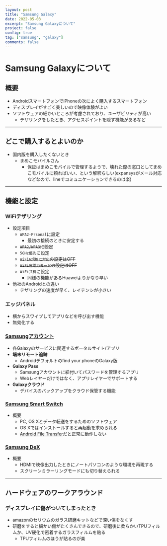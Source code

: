 ```yaml
---
layout: post
title: "Samsung Galaxy"
date: 2022-05-03
excerpt: "Samsung Galaxyについて"
project: false
config: true
tag: ["samsung", "galaxy"]
comments: false
---
```


# Samsung Galaxyについて

## 概要
 - AndroidスマートフォンでiPhoneの次によく購入するスマートフォン
 - ディスプレイがすごく美しいので映像体験がよい
 - ソフトウェアの細かいところが考慮されており、ユーザビリティが高い
   - テザリングをしたとき、アクセスポイントを隠す機能があるなど

---

## どこで購入するとよいのか
 - 国内版を購入したくないとき
   - まめこモバイルさん
     - 保証はまめこモバイルで管理するようで、壊れた際の窓口としてまめこモバイルに頼ればいい、という解釈らしい(expansysがメール対応などなので、lineでコミュニケーションできるのは楽)

---

## 機能と設定

### WiFiテザリング
 - 設定項目
   - `WPA2-Prsonal`に設定
     - 最初の接続のときに安定する
   - ~~`WPA2/WPA3`に設定~~
   - `5GHz優先`に設定
   - ~~`WiFi6規格に対応`の設定はOFF~~
   - ~~`WiFi省電力モード`の設定はOFF~~
   - `WiFi共有`に設定
     - 同様の機能があるHuaweiよりかなり早い
 - 他社のAndroidとの違い
   - テザリングの速度が早く、レイテンシが小さい

### エッジパネル
 - 横からスワイプしてアプリなどを呼び出す機能
 - 無効化する

### [Samsungアカウント](https://account.samsung.com/membership/contents/main)
 - 各Galaxyのサービスに関連するポータルサイト/アプリ
 - **端末リモート追跡**
   - Androidデフォルトのfind your phoneのGalaxy版
 - **Galaxy Pass**
   - Samsungアカウントに紐付いてパスワードを管理するアプリ
   - Webレイヤーだけではなく、アプリレイヤーでサポートする
 - **Galaxyクラウド**
   - デバイスのバックアップをクラウド保管する機能

### [Samsung Smart Switch](https://www.samsung.com/us/support/owners/app/smart-switch)
 - 概要
   - PC, OS Xとデータ転送をするためのソフトウェア
   - OS Xではインストールすると再起動を求められる
   - [Android File Transfer](/android/)だと正常に動作しない

### [Samsung DeX](https://www.galaxymobile.jp/support/mobile-devices/how-do-i-switch-to-samsung-dex-mode-or-screen-mirroring-mode-of-galaxy-dex/)
 - 概要　
   - HDMIで映像出力したときにノートパソコンのような環境を再現する
   - スクリーンミラーリングモードにも切り替えられる

---

## ハードウェアのワークアラウンド

### ディスプレイに傷がついてしまったとき
 - amazonのセリウムのガラス研磨キットなどで深い傷をなくす
 - 研磨をすると細かい傷がたくさんできるので、研磨後に柔らかいTPUフィルムか、UV硬化で密着するガラスフィルムを貼る
   - TPUフィルムのほうが貼るのが楽
